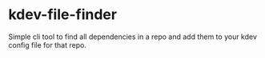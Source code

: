 # kdev-file-finder
Simple cli tool to find all dependencies in a repo and add them to your kdev config file for that repo.

